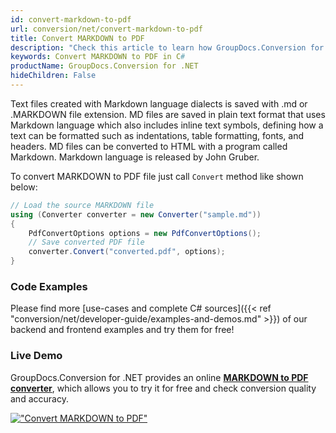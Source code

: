 ```yaml
---
id: convert-markdown-to-pdf
url: conversion/net/convert-markdown-to-pdf
title: Convert MARKDOWN to PDF
description: "Check this article to learn how GroupDocs.Conversion for .NET library allows to convert MD file into PDF document. Just a few simple steps to transform markdown files into PDF format in C#."
keywords: Convert MARKDOWN to PDF in C#
productName: GroupDocs.Conversion for .NET
hideChildren: False
---
```


Text files created with Markdown language dialects is saved with .md or .MARKDOWN file extension. MD files are saved in plain text format that uses Markdown language which also includes inline text symbols, defining how a text can be formatted such as indentations, table formatting, fonts, and headers.  MD files can be converted to HTML with a program called Markdown. Markdown language is released by John Gruber.

To convert MARKDOWN to PDF file just call `Convert` method like shown below:

```csharp
// Load the source MARKDOWN file
using (Converter converter = new Converter("sample.md"))
{
    PdfConvertOptions options = new PdfConvertOptions();
    // Save converted PDF file
    converter.Convert("converted.pdf", options);
}
```

### Code Examples

Please find more [use-cases and complete C# sources]({{< ref "conversion/net/developer-guide/examples-and-demos.md" >}}) of our backend and frontend examples and try them for free!

### Live Demo

GroupDocs.Conversion for .NET provides an online [**MARKDOWN to PDF converter**](https://products.groupdocs.app/conversion/markdown-to-pdf), which allows you to try it for free and check conversion quality and accuracy.

[!["Convert MARKDOWN to PDF"](conversion/net/images/convert-markdown-to-pdf.png)](https://products.groupdocs.app/conversion/markdown-to-pdf)